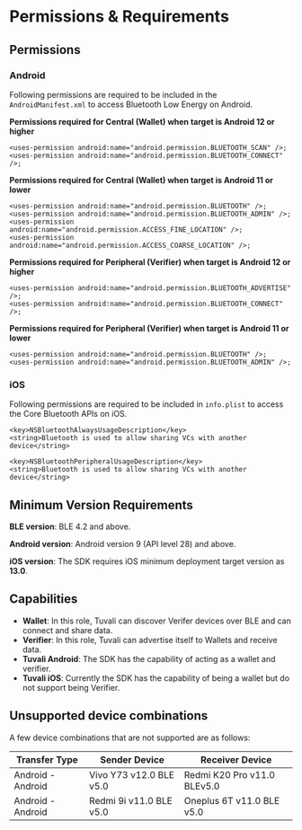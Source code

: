 # Permissions & Requirements

## Permissions

### Android

Following permissions are required to be included in the `AndroidManifest.xml` to access Bluetooth Low Energy on Android.

**Permissions required for Central (Wallet) when target is Android 12 or higher**

```
<uses-permission android:name="android.permission.BLUETOOTH_SCAN" />;
<uses-permission android:name="android.permission.BLUETOOTH_CONNECT" />;
```

**Permissions required for Central (Wallet) when target is Android 11 or lower**

```
<uses-permission android:name="android.permission.BLUETOOTH" />;
<uses-permission android:name="android.permission.BLUETOOTH_ADMIN" />;
<uses-permission android:name="android.permission.ACCESS_FINE_LOCATION" />;
<uses-permission android:name="android.permission.ACCESS_COARSE_LOCATION" />;
```

**Permissions required for Peripheral (Verifier) when target is Android 12 or higher**

```
<uses-permission android:name="android.permission.BLUETOOTH_ADVERTISE" />;
<uses-permission android:name="android.permission.BLUETOOTH_CONNECT" />;
```

**Permissions required for Peripheral (Verifier) when target is Android 11 or lower**

```
<uses-permission android:name="android.permission.BLUETOOTH" />;
<uses-permission android:name="android.permission.BLUETOOTH_ADMIN" />;
```

### iOS

Following permissions are required to be included in `info.plist` to access the Core Bluetooth APIs on iOS.

```
<key>NSBluetoothAlwaysUsageDescription</key>
<string>Bluetooth is used to allow sharing VCs with another device</string>

<key>NSBluetoothPeripheralUsageDescription</key>
<string>Bluetooth is used to allow sharing VCs with another device</string>
```

## Minimum Version Requirements

**BLE version**: BLE 4.2 and above.

**Android version**: Android version 9 (API level 28) and above.

**iOS version**: The SDK requires iOS minimum deployment target version as **13.0**.

## Capabilities

* **Wallet**: In this role, Tuvali can discover Verifer devices over BLE and can connect and share data.
* **Verifier**: In this role, Tuvali can advertise itself to  Wallets and receive data.
* **Tuvali Android**: The SDK has the capability of acting as a wallet and verifier.
* **Tuvali iOS**: Currently the SDK has the capability of being a wallet but do not support being Verifier.

## Unsupported device combinations

A few device combinations that are not supported are as follows:

| **Transfer Type** | **Sender Device**       | **Receiver Device**         |
| ----------------- | ----------------------- | --------------------------- |
| Android - Android | Vivo Y73 v12.0 BLE v5.0 | Redmi K20 Pro v11.0 BLEv5.0 |
| Android - Android | Redmi 9i v11.0 BLE v5.0 | Oneplus 6T v11.0 BLE v5.0   |
